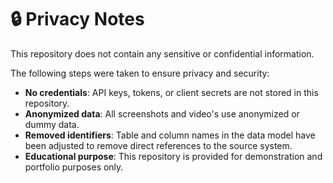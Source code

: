 # 🔒 Privacy Notes

This repository does not contain any sensitive or confidential information.  

The following steps were taken to ensure privacy and security:

- **No credentials**: API keys, tokens, or client secrets are not stored in this repository.  
- **Anonymized data**: All screenshots and video's use anonymized or dummy data.  
- **Removed identifiers**: Table and column names in the data model have been adjusted to remove direct references to the source system.  
- **Educational purpose**: This repository is provided for demonstration and portfolio purposes only.


